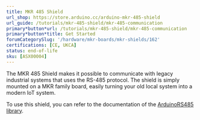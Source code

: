 ```yaml
---
title: MKR 485 Shield
url_shop: https://store.arduino.cc/arduino-mkr-485-shield
url_guide: /tutorials/mkr-485-shield/mkr-485-communication
primary*button*url: /tutorials/mkr-485-shield/mkr-485-communication
primary*button*title: Get Started
forumCategorySlug: '/hardware/mkr-boards/mkr-shields/162'
certifications: [CE, UKCA]
status: end-of-life
sku: [ASX00004]
---
```


The MKR 485 Shield makes it possible to communicate with legacy industrial systems that uses the RS-485 protocol. The shield is simply mounted on a MKR family board, easily turning your old local system into a modern IoT system.

To use this shield, you can refer to the documentation of the [ArduinoRS485 library](https://www.arduino.cc/reference/en/libraries/arduinors485/).

